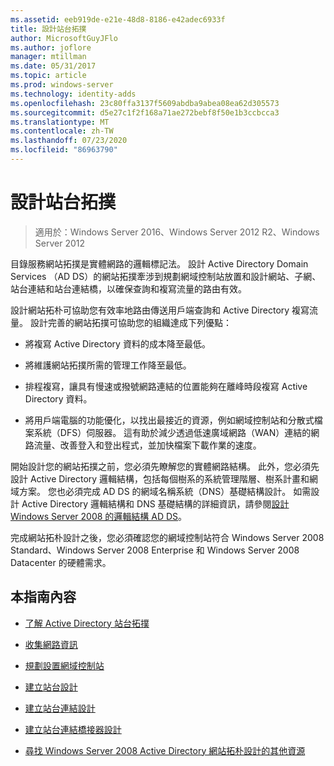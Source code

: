 ```yaml
---
ms.assetid: eeb919de-e21e-48d8-8186-e42adec6933f
title: 設計站台拓撲
author: MicrosoftGuyJFlo
ms.author: joflore
manager: mtillman
ms.date: 05/31/2017
ms.topic: article
ms.prod: windows-server
ms.technology: identity-adds
ms.openlocfilehash: 23c80ffa3137f5609abdba9abea08ea62d305573
ms.sourcegitcommit: d5e27c1f2f168a71ae272bebf8f50e1b3ccbcca3
ms.translationtype: MT
ms.contentlocale: zh-TW
ms.lasthandoff: 07/23/2020
ms.locfileid: "86963790"
---
```

# <a name="designing-the-site-topology"></a>設計站台拓撲

>適用於：Windows Server 2016、Windows Server 2012 R2、Windows Server 2012

目錄服務網站拓撲是實體網路的邏輯標記法。 設計 Active Directory Domain Services （AD DS）的網站拓撲牽涉到規劃網域控制站放置和設計網站、子網、站台連結和站台連結橋，以確保查詢和複寫流量的路由有效。  
  
設計網站拓朴可協助您有效率地路由傳送用戶端查詢和 Active Directory 複寫流量。 設計完善的網站拓撲可協助您的組織達成下列優點：  
  
-   將複寫 Active Directory 資料的成本降至最低。  
  
-   將維護網站拓撲所需的管理工作降至最低。  
  
-   排程複寫，讓具有慢速或撥號網路連結的位置能夠在離峰時段複寫 Active Directory 資料。  
  
-   將用戶端電腦的功能優化，以找出最接近的資源，例如網域控制站和分散式檔案系統（DFS）伺服器。 這有助於減少透過低速廣域網路（WAN）連結的網路流量、改善登入和登出程式，並加快檔案下載作業的速度。  
  
開始設計您的網站拓撲之前，您必須先瞭解您的實體網路結構。 此外，您必須先設計 Active Directory 邏輯結構，包括每個樹系的系統管理階層、樹系計畫和網域方案。 您也必須完成 AD DS 的網域名稱系統（DNS）基礎結構設計。 如需設計 Active Directory 邏輯結構和 DNS 基礎結構的詳細資訊，請參閱[設計 Windows Server 2008 的邏輯結構 AD DS](/previous-versions/windows/it-pro/windows-server-2008-R2-and-2008/cc770806(v=ws.10))。  
  
完成網站拓朴設計之後，您必須確認您的網域控制站符合 Windows Server 2008 Standard、Windows Server 2008 Enterprise 和 Windows Server 2008 Datacenter 的硬體需求。  
  
## <a name="in-this-guide"></a>本指南內容  
  
-   [了解 Active Directory 站台拓撲](../../ad-ds/plan/Understanding-Active-Directory-Site-Topology.md)  
  
-   [收集網路資訊](../../ad-ds/plan/Collecting-Network-Information.md)  
  
-   [規劃設置網域控制站](../../ad-ds/plan/Planning-Domain-Controller-Placement.md)  
  
-   [建立站台設計](../../ad-ds/plan/Creating-a-Site-Design.md)  
  
-   [建立站台連結設計](../../ad-ds/plan/Creating-a-Site-Link-Design.md)  
  
-   [建立站台連結橋接器設計](../../ad-ds/plan/Creating-a-Site-Link-Bridge-Design.md)  
  
-   [尋找 Windows Server 2008 Active Directory 網站拓朴設計的其他資源](../../ad-ds/plan/Finding-Additional-Resources-for-Windows-Server-2008-Active-Directory-Site-Topology-Design.md)  
  
